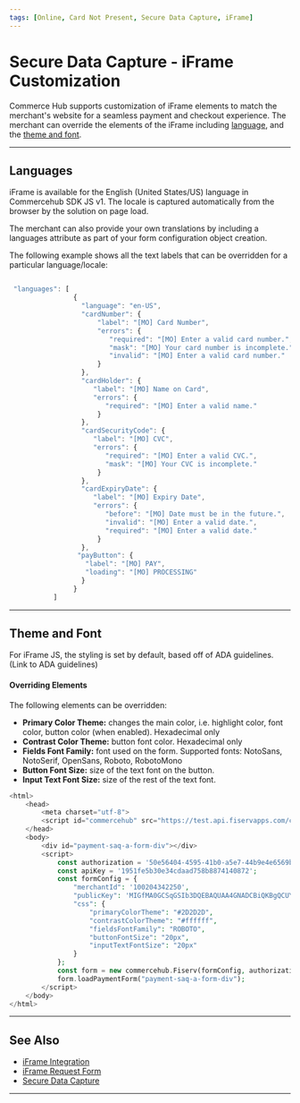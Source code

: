 ```yaml
---
tags: [Online, Card Not Present, Secure Data Capture, iFrame]
---
```


# Secure Data Capture - iFrame Customization

Commerce Hub supports customization of iFrame elements to match the merchant's website for a seamless payment and checkout experience. The merchant can override the elements of the iFrame including [language](#languages), and the [theme and font](#theme-and-font).

---

## Languages

iFrame is available for the English (United States/US) language in Commercehub SDK JS v1. The locale is captured automatically from the browser by the solution on page load.

The merchant can also provide your own translations by including a languages attribute as part of your form configuration object creation. 


The following example shows all the text labels that can be overridden for a particular language/locale:

```javascript

 "languages": [
                {
                  "language": "en-US",
                  "cardNumber": {
                      "label": "[MO] Card Number",
                      "errors": {
                         "required": "[MO] Enter a valid card number.",
                         "mask": "[MO] Your card number is incomplete.",
                         "invalid": "[MO] Enter a valid card number."
                      }
                  },
                  "cardHolder": {
                     "label": "[MO] Name on Card",
                     "errors": {
                        "required": "[MO] Enter a valid name."
                      }
                  },
                  "cardSecurityCode": {
                     "label": "[MO] CVC",
                     "errors": {
                        "required": "[MO] Enter a valid CVC.",
                        "mask": "[MO] Your CVC is incomplete."
                      }
                  },
                  "cardExpiryDate": {
                     "label": "[MO] Expiry Date",
                     "errors": {
                        "before": "[MO] Date must be in the future.",
                        "invalid": "[MO] Enter a valid date.",
                        "required": "[MO] Enter a valid date."
                      }
                  },
                 "payButton": {
                   "label": "[MO] PAY",
                   "loading": "[MO] PROCESSING"
                  }
                }
           ]

```

---


## Theme and Font

For iFrame JS, the styling is set by default, based off of ADA guidelines. (Link to ADA guidelines)


#### Overriding Elements
The following elements can be overridden:

- **Primary Color Theme:** changes the main color, i.e. highlight color, font color, button color (when enabled). Hexadecimal only
- **Contrast Color Theme:** button font color. Hexadecimal only
- **Fields Font Family:** font used on the form. Supported fonts: NotoSans, NotoSerif, OpenSans, Roboto, RobotoMono
- **Button Font Size:** size of the text font on the button.
- **Input Text Font Size:** size of the rest of the text font.

``` php
<html>
    <head>
        <meta charset="utf-8">
        <script id="commercehub" src="https://test.api.fiservapps.com/ch/js/commercehub-client-sdk.js"></script>
    </head>
    <body>
        <div id="payment-saq-a-form-div"></div>
        <script>
            const authorization = '50e56404-4595-41b0-a5e7-44b9e4e6569b';
            const apiKey = '1951fe5b30e34cdaad758b8874140872'; 
            const formConfig = {
                "merchantId": '100204342250',
                "publicKey": 'MIGfMA0GCSqGSIb3DQEBAQUAA4GNADCBiQKBgQCUYMJPHx8HLM1hUGNr1WOteYFt+PC0RZTpSeOcMhyQreTcfSwNi75wRR0k+QvMk4u8fm8A/Vq7tRU+LRbSTiFuSDJqszQGybm1LWoDoYuTD3QkF8r3Ej1VkhR7nBB8jlK+tpbWsigF3PeWUmfVEIA/qfLKhNDpUY71lyw8pxZTfwIDAQAB=',
                "css": {
                    "primaryColorTheme": "#2D2D2D",
                    "contrastColorTheme": "#ffffff",
                    "fieldsFontFamily": "ROBOTO",
                    "buttonFontSize": "20px",
                    "inputTextFontSize": "20px"
                }
            };
            const form = new commercehub.Fiserv(formConfig, authorization, apiKey);
            form.loadPaymentForm("payment-saq-a-form-div");
        </script>
    </body>
</html>

```
---

## See Also

- [iFrame Integration](?path=docs/Online-Mobile-Digital/Secure-Data-Capture/iFrame-JS/iFrame-JS.md)
- [iFrame Request Form](?path=docs/Online-Mobile-Digital/Secure-Data-Capture/iFrame-JS/iFrame-Request.md)
- [Secure Data Capture](?path=docs/Online-Mobile-Digital/Secure-Data-Capture/Secure-Data-Capture.md)

---
